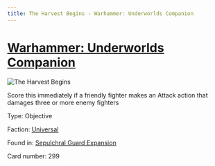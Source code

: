```yaml
---
title: The Harvest Begins - Warhammer: Underworlds Companion
---
```


# [Warhammer: Underworlds Companion](https://guidokessels.github.io/wh-underworlds)

  

![The Harvest Begins](https://warhammerunderworlds.com/wp-content/uploads/sites/6/2017/12/299_ENG-The-Harvest-Begins.png)

Score this immediately if a friendly fighter makes an Attack action that damages three or more enemy fighters

Type: Objective

Faction: [Universal](https://guidokessels.github.io/wh-underworlds/factions/universal)

Found in: [Sepulchral Guard Expansion](https://guidokessels.github.io/wh-underworlds/locations/sepulchral-guard-expansion)

Card number: 299
